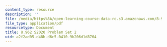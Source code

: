 ```yaml
---
content_type: resource
description: ''
file: /media/https%3A/open-learning-course-data-rc.s3.amazonaws.com/8-962-general-relativity-spring-2020/a2f2ad05d48bd6c504109b206d1d8764_MIT8_962S20_pset02.pdf
file_type: application/pdf
resourcetype: Document
title: 8.962 S2020 Problem Set 2
uid: a2f2ad05-d48b-d6c5-0410-9b206d1d8764
---
```

